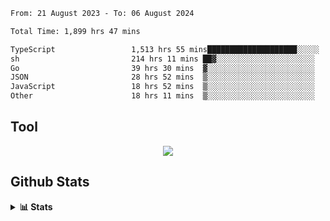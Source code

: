 <!--START_SECTION:waka-->

```txt
From: 21 August 2023 - To: 06 August 2024

Total Time: 1,899 hrs 47 mins

TypeScript                 1,513 hrs 55 mins████████████████████░░░░░   79.69 %
sh                         214 hrs 11 mins ██▓░░░░░░░░░░░░░░░░░░░░░░   11.27 %
Go                         39 hrs 30 mins  ▓░░░░░░░░░░░░░░░░░░░░░░░░   02.08 %
JSON                       28 hrs 52 mins  ▒░░░░░░░░░░░░░░░░░░░░░░░░   01.52 %
JavaScript                 18 hrs 52 mins  ▒░░░░░░░░░░░░░░░░░░░░░░░░   00.99 %
Other                      18 hrs 11 mins  ▒░░░░░░░░░░░░░░░░░░░░░░░░   00.96 %
```

<!--END_SECTION:waka-->

## Tool
<p align="center">
  <a href="https://github.com/chaninlaw">
    <img src="https://skillicons.dev/icons?i=js,typescript,express,nodejs,react,next,postgres,mongodb,html,css,styledcomponents,tailwind,materialui,figma,git,github&perline=8" />
  </a>
</p>

## Github Stats
<details close>
  <summary><b>📊 Stats</b></summary>
  <div align = "center">
    
<picture>
  <source
    srcset="https://github-readme-stats.vercel.app/api?username=chaninlaw&show_icons=true&theme=dark"
    media="(prefers-color-scheme: dark)"
  />
  <source
    srcset="https://github-readme-stats.vercel.app/api?username=chaninlaw&show_icons=true"
    media="(prefers-color-scheme: light), (prefers-color-scheme: no-preference)"
  />
  <img src="https://github-readme-stats.vercel.app/api?username=chaninlaw&show_icons=true" />
</picture>
    
<picture>
  <source
    srcset="https://github-readme-stats.vercel.app/api/top-langs/?username=chaninlaw&layout=donut&theme=dark"
    media="(prefers-color-scheme: dark)"
  />
  <source
    srcset="https://github-readme-stats.vercel.app/api/top-langs/?username=chaninlaw&layout=donut"
    media="(prefers-color-scheme: light), (prefers-color-scheme: no-preference)"
  />
  <img src="https://github-readme-stats.vercel.app/api/top-langs/?username=chaninlaw&layout=donut" />
</picture>
    
  </div>
  
</details>

